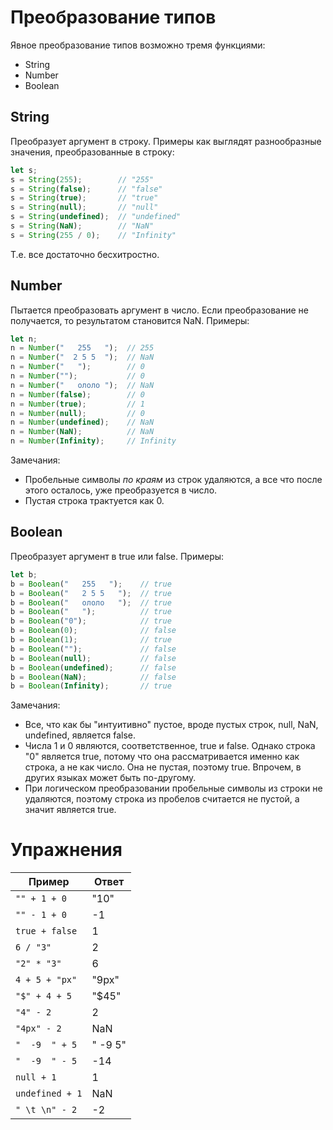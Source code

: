 # Преобразование типов

Явное преобразование типов возможно тремя функциями:

* String
* Number
* Boolean

## String

Преобразует аргумент в строку. Примеры как выглядят разнообразные значения, преобразованные в строку:

```javascript
let s;
s = String(255);        // "255"
s = String(false);      // "false"
s = String(true);       // "true"
s = String(null);       // "null"
s = String(undefined);  // "undefined"
s = String(NaN);        // "NaN"
s = String(255 / 0);    // "Infinity"
```

Т.е. все достаточно бесхитростно.

## Number

Пытается преобразовать аргумент в число. Если преобразование не получается, то результатом становится NaN. Примеры:

```javascript
let n;
n = Number("   255   ");  // 255
n = Number("  2 5 5  ");  // NaN
n = Number("   ");        // 0
n = Number("");           // 0
n = Number("   ололо ");  // NaN
n = Number(false);        // 0
n = Number(true);         // 1
n = Number(null);         // 0
n = Number(undefined);    // NaN
n = Number(NaN);          // NaN
n = Number(Infinity);     // Infinity
```

Замечания:

* Пробельные символы *по краям* из строк удаляются, а все что после этого осталось, уже преобразуется в число.
* Пустая строка трактуется как 0.

## Boolean

Преобразует аргумент в true или false. Примеры:

```javascript
let b;
b = Boolean("   255   ");    // true
b = Boolean("   2 5 5   ");  // true
b = Boolean("   ололо   ");  // true
b = Boolean("   ");          // true
b = Boolean("0");            // true
b = Boolean(0);              // false
b = Boolean(1);              // true
b = Boolean("");             // false
b = Boolean(null);           // false
b = Boolean(undefined);      // false
b = Boolean(NaN);            // false
b = Boolean(Infinity);       // true
```

Замечания:

* Все, что как бы "интуитивно" пустое, вроде пустых строк, null, NaN, undefined, является false.
* Числа 1 и 0 являются, соответственное, true и false. Однако строка "0" является true, потому что она рассматривается именно как строка, а не как число. Она не пустая, поэтому true. Впрочем, в других языках может быть по-другому.
* При логическом преобразовании пробельные символы из строки не удаляются, поэтому строка из пробелов считается не пустой, а значит является true.

# Упражнения

| Пример          | Ответ     |
| --------------- | --------- |
| `"" + 1 + 0`    | "10"      |
| `"" - 1 + 0`    | -1        |
| `true + false`  | 1         |
| `6 / "3"`       | 2         |
| `"2" * "3"`     | 6         |
| `4 + 5 + "px"`  | "9px"     |
| `"$" + 4 + 5`   | "$45"     |
| `"4" - 2`       | 2         |
| `"4px" - 2`     | NaN       |
| `"  -9  " + 5`  | "  -9  5" |
| `"  -9  " - 5`  | -14       |
| `null + 1`      | 1         |
| `undefined + 1` | NaN       |
| `" \t \n" - 2`  | -2        |

